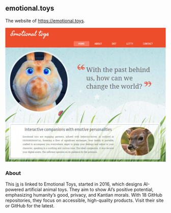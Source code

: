 ## emotional.toys

The website of https://emotional.toys.

![current](/images/current.png)

### About

This [is](https://emotional.toys) is linked to Emotional Toys, started in 2016, which designs AI-powered artificial animal toys. They aim to show AI’s positive potential, emphasizing humanity’s good, privacy, and Kantian morals. With 18 GitHub repositories, they focus on accessible, high-quality products. Visit their site or GitHub for the latest.